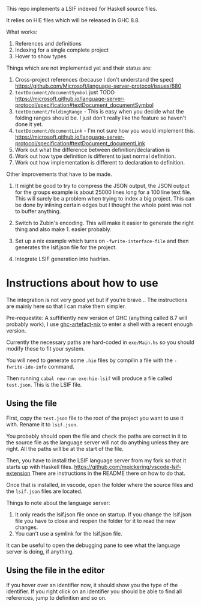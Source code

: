 This repo implements a LSIF indexed for Haskell source files.

It relies on HIE files which will be released in GHC 8.8.

What works:

1. References and definitions
2. Indexing for a single complete project
3. Hover to show types

Things which are not implemented yet and their status are:

1. Cross-project references (because I don't understand the spec)
   https://github.com/Microsoft/language-server-protocol/issues/680
2. `textDocument/documentSymbol` just TODO
  https://microsoft.github.io/language-server-protocol/specification#textDocument_documentSymbol
3. `textDocument/foldingRange` -  This is easy when you decide what the
   folding ranges should be. I just don't really like the feature so haven't
   done it yet.
4. `textDocument/documentLink` - I'm not sure how you would implement this.
  https://microsoft.github.io/language-server-protocol/specification#textDocument_documentLink
5. Work out what the difference between definition/declaration is
6. Work out how type definition is different to just normal definition.
7. Work out how implementation is different to declaration to definition.


Other improvements that have to be made.

1. It might be good to try to compress the JSON output, the JSON output for
the groups example is about 25000 lines long for a 100 line text file.
This will surely be a problem when trying to index a big project.
This can be done by inlining certain edges but I thought the whole point
was not to buffer anything.

2. Switch to Zubin's encoding. This will make it easier to generate the right
thing and also make 1. easier probably.

3. Set up a nix example which turns on `-fwrite-interface-file` and then
  generates the lsif.json file for the project.

4. Integrate LSIF generation into hadrian.

# Instructions about how to use

The integration is not very good yet but if you're brave... The instructions
are mainly here so that I can make them simpler.

Pre-requestite: A suffifiently new version of GHC (anything called 8.7 will
probably work), I use
[ghc-artefact-nix](https://github.com/mpickering/ghc-artefact-nix) to enter a
shell with a recent enough version.

Currently the necessary paths are hard-coded in `exe/Main.hs` so you should
modify these to fit your system.

You will need to generate some `.hie` files by compilin a file with the `-fwrite-ide-info`
command.

Then running `cabal new-run exe:hie-lsif` will produce a file called
`test.json`. This is the LSIF file.

## Using the file

First, copy the `test.json` file to the root of the project you want to use it
with. Rename it to `lsif.json`.

You probably should open the file and check the paths are correct in it to
the source file as the language server will not do anything unless they are
right. All the paths will be at the start of the file.

Then, you have to install the LSIF language server from my fork so that
it starts up with Haskell files.  https://github.com/mpickering/vscode-lsif-extension
There are instructions in the README there on how to do that.

Once that is installed, in vscode, open the folder where the source files and the
`lsif.json` files are located.

Things to note about the language server:

1. It only reads the lsif.json file once on startup. If you change the
lsif.json file you have to close and reopen the folder for it to read the new
changes.
2. You can't use a symlink for the lsif.json file.

It can be useful to open the debugging pane to see what the language
server is doing, if anything.

## Using the file in the editor

If you hover over an identifier now, it should show you the type of the
identifier. If you right click on an identifier you should be able to find
all references, jump to definition and so on.

